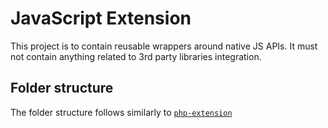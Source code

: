 # JavaScript Extension

This project is to contain reusable wrappers around native JS APIs. It must not contain anything related to 3rd party libraries integration.

## Folder structure

The folder structure follows similarly to [`php-extension`](../php-extension)

